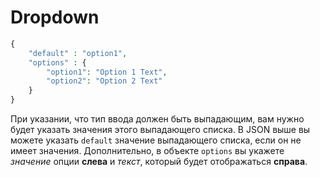 # Dropdown

```php
{
    "default" : "option1",
    "options" : {
        "option1": "Option 1 Text",
        "option2": "Option 2 Text"
    }
}
```

При указании, что тип ввода должен быть выпадающим, вам нужно будет указать значения этого выпадающего списка. В JSON выше вы можете указать `default` значение выпадающего списка, если он не имеет значения. Дополнительно, в объекте `options` вы укажете _значение_ опции **слева** и _текст_, который будет отображаться **справа**.

